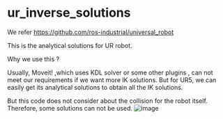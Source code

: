 # ur_inverse_solutions
We refer https://github.com/ros-industrial/universal_robot

This is the analytical solutions for UR robot.

Why we use this ?

Usually, Moveit! ,which uses KDL solver or some other plugins , can not 
meet our requirements if we want more IK solutions. But for UR5, we can easily 
get its analytical solutions to obtain all the IK solutions.


But this code does not consider about the collision for the robot itself.
Therefore, some solutions can not be used.
 ![image](https://github.com/pyni/ur_inverse_solutions/blob/master/test.png) 
